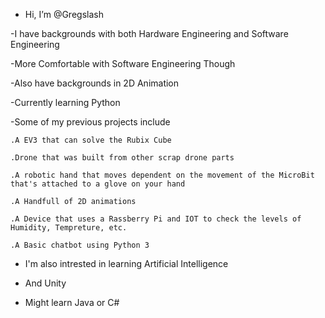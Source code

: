 - Hi, I’m @Gregslash

-I have backgrounds with both Hardware Engineering and Software Engineering 

-More Comfortable with Software Engineering Though

-Also have backgrounds in 2D Animation

-Currently learning Python

   -Some of my previous projects include

    .A EV3 that can solve the Rubix Cube

    .Drone that was built from other scrap drone parts

    .A robotic hand that moves dependent on the movement of the MicroBit that's attached to a glove on your hand
  
    .A Handfull of 2D animations
  
    .A Device that uses a Rassberry Pi and IOT to check the levels of Humidity, Tempreture, etc.

    .A Basic chatbot using Python 3
    
- I'm also intrested in learning Artificial Intelligence

- And Unity

- Might learn Java or C#
